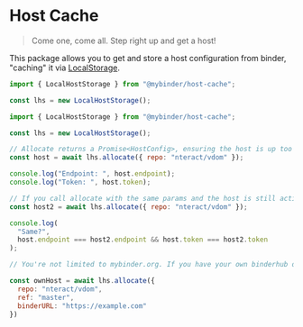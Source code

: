 # Host Cache

> Come one, come all. Step right up and get a host!

This package allows you to get and store a host configuration from binder, "caching" it via [LocalStorage](https://developer.mozilla.org/en-US/docs/Web/API/Window/localStorage).

```js
import { LocalHostStorage } from "@mybinder/host-cache";

const lhs = new LocalHostStorage();

import { LocalHostStorage } from "@mybinder/host-cache";

const lhs = new LocalHostStorage();

// Allocate returns a Promise<HostConfig>, ensuring the host is up too
const host = await lhs.allocate({ repo: "nteract/vdom" });

console.log("Endpoint: ", host.endpoint);
console.log("Token: ", host.token);

// If you call allocate with the same params and the host is still active, you'll get the same host
const host2 = await lhs.allocate({ repo: "nteract/vdom" });

console.log(
  "Same?",
  host.endpoint === host2.endpoint && host.token === host2.token
);

// You're not limited to mybinder.org. If you have your own binderhub deployed, use it!

const ownHost = await lhs.allocate({
  repo: "nteract/vdom",
  ref: "master",
  binderURL: "https://example.com"
})
```
